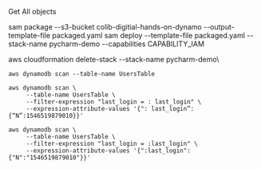 Get All objects

sam package --s3-bucket colib-digitial-hands-on-dynamo --output-template-file packaged.yaml
sam deploy --template-file packaged.yaml --stack-name pycharm-demo --capabilities CAPABILITY_IAM

aws cloudformation delete-stack --stack-name pycharm-demo\

```
aws dynamodb scan --table-name UsersTable

aws dynamodb scan \
     --table-name UsersTable \
     --filter-expression "last_login = : last_login" \
     --expression-attribute-values '{": last_login”:{“N”:1546519879010}}'

aws dynamodb scan \
     --table-name UsersTable \
     --filter-expression "last_login = :last_login" \
     --expression-attribute-values '{":last_login":{"N":"1546519879010"}}'
```

